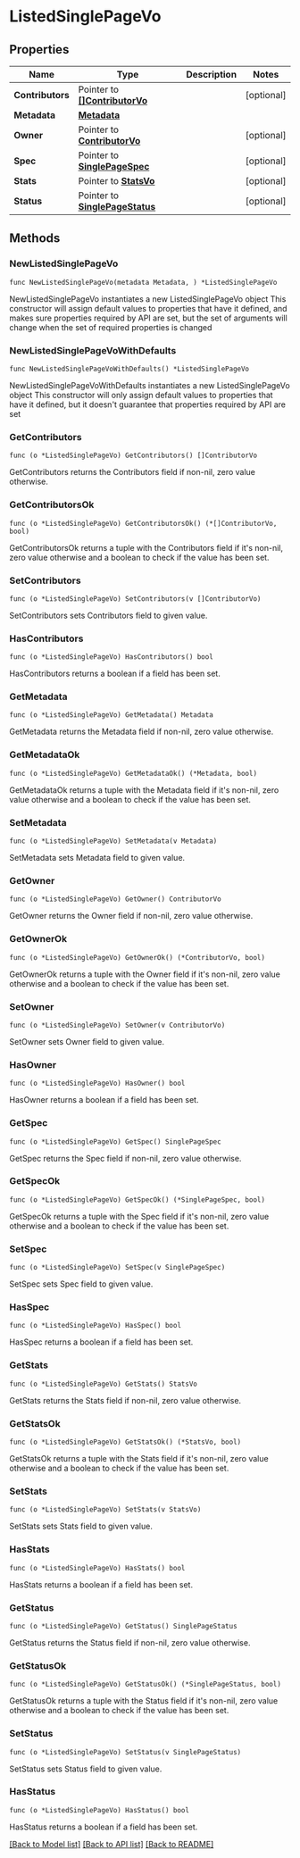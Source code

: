 # ListedSinglePageVo

## Properties

Name | Type | Description | Notes
------------ | ------------- | ------------- | -------------
**Contributors** | Pointer to [**[]ContributorVo**](ContributorVo.md) |  | [optional] 
**Metadata** | [**Metadata**](Metadata.md) |  | 
**Owner** | Pointer to [**ContributorVo**](ContributorVo.md) |  | [optional] 
**Spec** | Pointer to [**SinglePageSpec**](SinglePageSpec.md) |  | [optional] 
**Stats** | Pointer to [**StatsVo**](StatsVo.md) |  | [optional] 
**Status** | Pointer to [**SinglePageStatus**](SinglePageStatus.md) |  | [optional] 

## Methods

### NewListedSinglePageVo

`func NewListedSinglePageVo(metadata Metadata, ) *ListedSinglePageVo`

NewListedSinglePageVo instantiates a new ListedSinglePageVo object
This constructor will assign default values to properties that have it defined,
and makes sure properties required by API are set, but the set of arguments
will change when the set of required properties is changed

### NewListedSinglePageVoWithDefaults

`func NewListedSinglePageVoWithDefaults() *ListedSinglePageVo`

NewListedSinglePageVoWithDefaults instantiates a new ListedSinglePageVo object
This constructor will only assign default values to properties that have it defined,
but it doesn't guarantee that properties required by API are set

### GetContributors

`func (o *ListedSinglePageVo) GetContributors() []ContributorVo`

GetContributors returns the Contributors field if non-nil, zero value otherwise.

### GetContributorsOk

`func (o *ListedSinglePageVo) GetContributorsOk() (*[]ContributorVo, bool)`

GetContributorsOk returns a tuple with the Contributors field if it's non-nil, zero value otherwise
and a boolean to check if the value has been set.

### SetContributors

`func (o *ListedSinglePageVo) SetContributors(v []ContributorVo)`

SetContributors sets Contributors field to given value.

### HasContributors

`func (o *ListedSinglePageVo) HasContributors() bool`

HasContributors returns a boolean if a field has been set.

### GetMetadata

`func (o *ListedSinglePageVo) GetMetadata() Metadata`

GetMetadata returns the Metadata field if non-nil, zero value otherwise.

### GetMetadataOk

`func (o *ListedSinglePageVo) GetMetadataOk() (*Metadata, bool)`

GetMetadataOk returns a tuple with the Metadata field if it's non-nil, zero value otherwise
and a boolean to check if the value has been set.

### SetMetadata

`func (o *ListedSinglePageVo) SetMetadata(v Metadata)`

SetMetadata sets Metadata field to given value.


### GetOwner

`func (o *ListedSinglePageVo) GetOwner() ContributorVo`

GetOwner returns the Owner field if non-nil, zero value otherwise.

### GetOwnerOk

`func (o *ListedSinglePageVo) GetOwnerOk() (*ContributorVo, bool)`

GetOwnerOk returns a tuple with the Owner field if it's non-nil, zero value otherwise
and a boolean to check if the value has been set.

### SetOwner

`func (o *ListedSinglePageVo) SetOwner(v ContributorVo)`

SetOwner sets Owner field to given value.

### HasOwner

`func (o *ListedSinglePageVo) HasOwner() bool`

HasOwner returns a boolean if a field has been set.

### GetSpec

`func (o *ListedSinglePageVo) GetSpec() SinglePageSpec`

GetSpec returns the Spec field if non-nil, zero value otherwise.

### GetSpecOk

`func (o *ListedSinglePageVo) GetSpecOk() (*SinglePageSpec, bool)`

GetSpecOk returns a tuple with the Spec field if it's non-nil, zero value otherwise
and a boolean to check if the value has been set.

### SetSpec

`func (o *ListedSinglePageVo) SetSpec(v SinglePageSpec)`

SetSpec sets Spec field to given value.

### HasSpec

`func (o *ListedSinglePageVo) HasSpec() bool`

HasSpec returns a boolean if a field has been set.

### GetStats

`func (o *ListedSinglePageVo) GetStats() StatsVo`

GetStats returns the Stats field if non-nil, zero value otherwise.

### GetStatsOk

`func (o *ListedSinglePageVo) GetStatsOk() (*StatsVo, bool)`

GetStatsOk returns a tuple with the Stats field if it's non-nil, zero value otherwise
and a boolean to check if the value has been set.

### SetStats

`func (o *ListedSinglePageVo) SetStats(v StatsVo)`

SetStats sets Stats field to given value.

### HasStats

`func (o *ListedSinglePageVo) HasStats() bool`

HasStats returns a boolean if a field has been set.

### GetStatus

`func (o *ListedSinglePageVo) GetStatus() SinglePageStatus`

GetStatus returns the Status field if non-nil, zero value otherwise.

### GetStatusOk

`func (o *ListedSinglePageVo) GetStatusOk() (*SinglePageStatus, bool)`

GetStatusOk returns a tuple with the Status field if it's non-nil, zero value otherwise
and a boolean to check if the value has been set.

### SetStatus

`func (o *ListedSinglePageVo) SetStatus(v SinglePageStatus)`

SetStatus sets Status field to given value.

### HasStatus

`func (o *ListedSinglePageVo) HasStatus() bool`

HasStatus returns a boolean if a field has been set.


[[Back to Model list]](../README.md#documentation-for-models) [[Back to API list]](../README.md#documentation-for-api-endpoints) [[Back to README]](../README.md)


